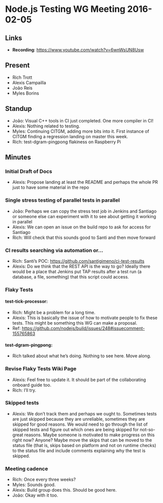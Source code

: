 # Node.js Testing WG Meeting 2016-02-05

## Links

* **Recording**: https://www.youtube.com/watch?v=6wnWsUN8Usw

## Present

* Rich Trott
* Alexis Campailla
* João Reis
* Myles Borins

## Standup

* João: Visual C++ tools in CI just completed. One more compiler in CI!
* Alexis: Nothing related to testing.
* Myles: Continuing CITGM, adding more bits into it. First instance of CITGM finding a regression landing on master this week.
* Rich: test-dgram-pingpong flakiness on Raspberry Pi

## Minutes

### Initial Draft of Docs

* Alexis: Propose landing at least the README and perhaps the whole PR just to have some material in the repo


### Single stress testing of parallel tests in parallel

* João: Perhaps we can copy the stress test job in Jenkins and Santiago or someone else can experiment with it to see about getting it working in parallel
* Alexis: We can open an issue on the build repo to ask for access for Santiago
* Rich: Will check that this sounds good to Santi and then move forward


### CI results searching via automation or…

* Rich: Santi’s POC: https://github.com/santigimeno/ci-test-results
* Alexis: Do we think that the REST API is the way to go? Ideally there would be a place that Jenkins put TAP results after a test run (a database, a file, something) that this script could access.

### Flaky Tests

#### test-tick-processor: 

* Rich: Might be a problem for a long time.
* Alexis: This is basically the issue of how to motivate people to fix these tests. This might be something this WG can make a proposal. 
* Ref: https://github.com/nodejs/build/issues/248#issuecomment-155765863

#### test-dgram-pingpong:

* Rich talked about what he’s doing. Nothing to see here. Move along.


### Revise Flaky Tests Wiki Page

* Alexis: Feel free to update it. It should be part of the collaborating onboard guide too.
* Rich: I’ll try.


### Skipped tests

* Alexis: We don’t track them and perhaps we ought to. Sometimes tests are just skipped because they are unreliable, sometimes they are skipped for good reasons. We would need to go through the list of skipped tests and figure out which ones are being skipped for not-so-great reasons. Maybe someone is motivated to make progress on this right now? Anyone? Maybe move the skips that can be moved to the status file (that is, skips based on platform and not on runtime checks) to the status file and include comments explaining why the test is skipped.

### Meeting cadence

* Rich: Once every three weeks?
* Myles: Sounds good.
* Alexis: Build group does this. Should be good here.
* João: Okay with it too.
